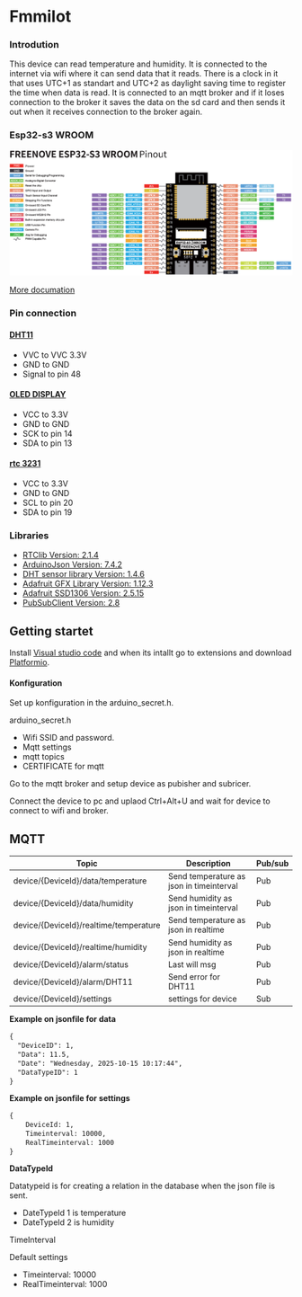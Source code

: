 # FmmiIot

### Introdution

This device can read temperature and humidity. It is connected to the internet via wifi where it can send data that it reads. There is a clock in it that uses UTC+1 as standart and UTC+2 as daylight saving time to register the time when data is read. It is connected to an mqtt broker and if it loses connection to the broker it saves the data on the sd card and then sends it out when it receives connection to the broker again.

### Esp32-s3 WROOM

![Pinout](/docs/Images/Esp32-Pinout.png)

[More documation](https://docs.freenove.com/projects/fnk0085/en/latest/)
### Pin connection

#### [DHT11](https://ebits.dk/products/temperatur-og-fugtighedsmaler-dht11?variant=37535294947494&country=DK&currency=DKK&utm_medium=product_sync&utm_source=google&utm_content=sag_organic&utm_campaign=sag_organic&gad_source=1&gad_campaignid=22147854649&gbraid=0AAAAAohruY3tMekSc3gYaUIvvKqP2uyz5&gclid=CjwKCAjwmNLHBhA4EiwA3ts3mTiPgkO3jFwyt5THXcZOz_EUk1SwqlfzGmhldGVdFjsF_B5JK6sosBoCAW4QAvD_BwE)

- VVC to VVC 3.3V
- GND to GND
- Signal to pin 48

#### [OLED DISPLAY](https://ardustore.dk/produkt/display-oled-0-96%E2%80%B3-i2c-128x64-module-hvid?gad_source=1&gad_campaignid=21613294775&gbraid=0AAAAAo4di3JYrA-S0BUgA_rib8UlQD3NB&gclid=CjwKCAjwmNLHBhA4EiwA3ts3mfcl3Okdb2zN0NU21foVy_hMQcU66zsDLWxqz2SGFc3zjzoU9w5AORoCVtwQAvD_BwE)

- VCC to 3.3V
- GND to GND
- SCK to pin 14
- SDA to pin 13

#### [rtc 3231](https://ardustore.dk/produkt/ds3231-rtc-clock-i2c-zs-042-module?gad_source=1&gad_campaignid=21613294775&gbraid=0AAAAAo4di3JYrA-S0BUgA_rib8UlQD3NB&gclid=CjwKCAjwmNLHBhA4EiwA3ts3mb1n_jBsjDmh0RIahdC-VWsoCltn_z-wOSIlWQVgUn9qTSlDL5ZS9xoCCUYQAvD_BwE)

- VCC to 3.3V
- GND to GND
- SCL to pin 20
- SDA to pin 19
### Libraries
- [RTClib Version: 2.1.4](https://docs.arduino.cc/libraries/rtclib/)
- [ArduinoJson Version: 7.4.2](https://arduinojson.org/)
- [DHT sensor library Version: 1.4.6](https://docs.arduino.cc/libraries/dht-sensor-library/)
- [Adafruit GFX Library Version: 1.12.3](https://docs.arduino.cc/libraries/adafruit-gfx-library/)
- [Adafruit SSD1306 Version: 2.5.15](https://docs.arduino.cc/libraries/adafruit-ssd1306/)
- [PubSubClient Version: 2.8](https://docs.arduino.cc/libraries/pubsubclient/)


## Getting startet

Install [Visual studio code](https://code.visualstudio.com/download) and when its intallt go to extensions and download [Platformio](https://docs.platformio.org/en/latest/integration/ide/vscode.html#quick-start).

#### Konfiguration
Set up konfiguration in the arduino_secret.h. 

arduino_secret.h
- Wifi SSID and password.
- Mqtt settings
- mqtt topics
- CERTIFICATE for mqtt

Go to the mqtt broker and setup device as pubisher and subricer.

Connect the device to pc and uplaod Ctrl+Alt+U and wait for device to connect to wifi and broker.

## MQTT

|  Topic |  Description |  Pub/sub |  
|---|---|---|
|device/{DeviceId}/data/temperature|Send temperature as json in timeinterval   | Pub  |
|device/{DeviceId}/data/humidity|Send humidity as json in timeinterval   |Pub   |
|device/{DeviceId}/realtime/temperature|Send temperature as json in realtime   |Pub   |
|device/{DeviceId}/realtime/humidity|Send humidity as json in realtime   |Pub   |
|device/{DeviceId}/alarm/status|Last will msg   |Pub   |
|device/{DeviceId}/alarm/DHT11|Send error for DHT11   |Pub   |
|device/{DeviceId}/settings|settings for device    |Sub   |

**Example on jsonfile for data**
```
{
  "DeviceID": 1,
  "Data": 11.5,
  "Date": "Wednesday, 2025-10-15 10:17:44",
  "DataTypeID": 1
}
```
**Example on jsonfile for settings**
```
{
    DeviceId: 1,
    Timeinterval: 10000,
    RealTimeinterval: 1000
}
```
**DataTypeId**

Datatypeid is for creating a relation in the database when the json file is sent.

- DateTypeId 1 is temperature
- DateTypeId 2 is humidity

TimeInterval 

Default settings
- Timeinterval: 10000
- RealTimeinterval: 1000